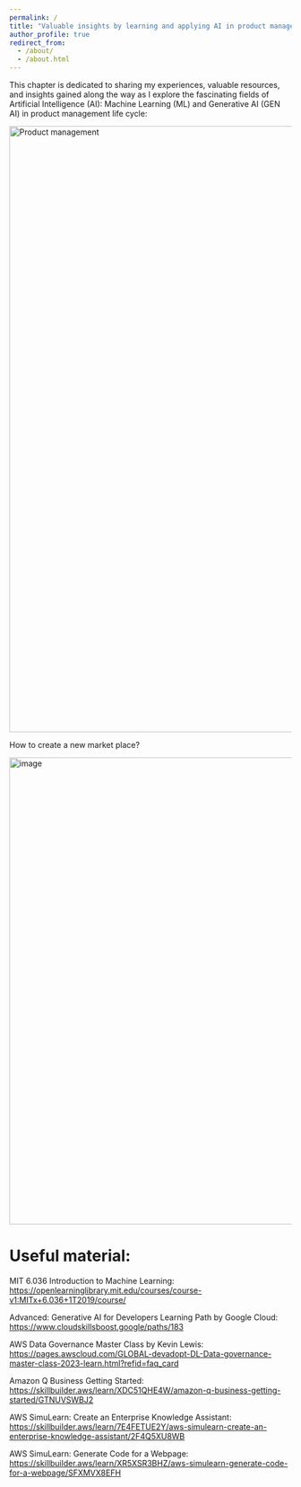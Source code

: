 ```yaml
---
permalink: /
title: "Valuable insights by learning and applying AI in product management life cycle"
author_profile: true
redirect_from: 
  - /about/
  - /about.html
---
```

This chapter is dedicated to sharing my experiences, valuable resources, and insights gained along the way as I explore the fascinating fields of Artificial Intelligence (AI): Machine Learning (ML) and Generative AI (GEN AI) in product management life cycle: 

<img width="1920" height="1080" alt="Product management" src="https://github.com/user-attachments/assets/1e75f405-bb0b-4a2d-9f62-fa43c36ee620" />


How to create a new market place? 

<img width="1095" height="832" alt="image" src="https://github.com/user-attachments/assets/588e3a33-5c8b-4ae1-89c9-bf603e3d2245" />



Useful material:
======

MIT 6.036 Introduction to Machine Learning:<br>
https://openlearninglibrary.mit.edu/courses/course-v1:MITx+6.036+1T2019/course/

Advanced: Generative AI for Developers Learning Path by Google Cloud:<br>
https://www.cloudskillsboost.google/paths/183

AWS Data Governance Master Class by Kevin Lewis:<br>
https://pages.awscloud.com/GLOBAL-devadopt-DL-Data-governance-master-class-2023-learn.html?refid=faq_card

Amazon Q Business Getting Started:<br>
https://skillbuilder.aws/learn/XDC51QHE4W/amazon-q-business-getting-started/GTNUVSWBJ2

AWS SimuLearn: Create an Enterprise Knowledge Assistant: <br>
https://skillbuilder.aws/learn/7E4FETUE2Y/aws-simulearn-create-an-enterprise-knowledge-assistant/2F4Q5XU8WB

AWS SimuLearn: Generate Code for a Webpage: <br>
https://skillbuilder.aws/learn/XR5XSR3BHZ/aws-simulearn-generate-code-for-a-webpage/SFXMVX8EFH

